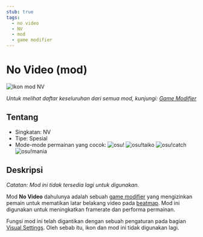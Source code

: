 ```yaml
---
stub: true
tags:
  - no video
  - NV
  - mod
  - game modifier
---
```


<!-- TODO:
- add score multiplier, caption, and shortucut key values -->

# No Video (mod)

![Ikon mod NV](/wiki/shared/mods/NV.png "Ikon mod No Video (NV)")

*Untuk melihat daftar keseluruhan dari semua mod, kunjungi: [Game Modifier](/wiki/Gameplay/Game_modifier)*

## Tentang

- Singkatan: NV
- Tipe: Spesial
- Mode-mode permainan yang cocok: ![][osu!] ![][osu!taiko] ![][osu!catch] ![][osu!mania]

## Deskripsi

*Catatan: Mod ini tidak tersedia lagi untuk digunakan.*

Mod **No Video** dahulunya adalah sebuah [game modifier](/wiki/Gameplay/Game_modifier) yang mengizinkan pemain untuk mematikan latar belakang video pada [beatmap](/wiki/Beatmap). Mod ini digunakan untuk meningkatkan framerate dan performa permainan.

Fungsi mod ini telah digantikan dengan sebuah pengaturan pada bagian [Visual Settings](/wiki/Client/Interface/Visual_settings). Oleh sebab itu, ikon dan mod ini tidak digunakan lagi.

[osu!]: /wiki/shared/mode/osu.png "osu!"
[osu!taiko]: /wiki/shared/mode/taiko.png "osu!taiko"
[osu!catch]: /wiki/shared/mode/catch.png "osu!catch"
[osu!mania]: /wiki/shared/mode/mania.png "osu!mania"
